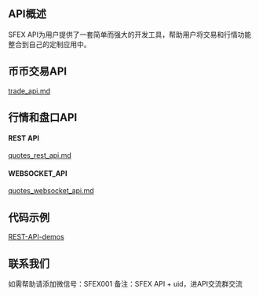 ## API概述
SFEX API为用户提供了一套简单而强大的开发工具，帮助用户将交易和行情功能整合到自己的定制应用中。

## 币币交易API
[trade_api.md](./trade_api.md)

## 行情和盘口API

#### REST API
[quotes_rest_api.md](./quotes_rest_api.md)

#### WEBSOCKET_API
[quotes_websocket_api.md](./quotes_websocket_api.md)

## 代码示例
[REST-API-demos](https://github.com/SF-Exchange/REST-API-demos)

## 联系我们
如需帮助请添加微信号：SFEX001  备注：SFEX API + uid，进API交流群交流